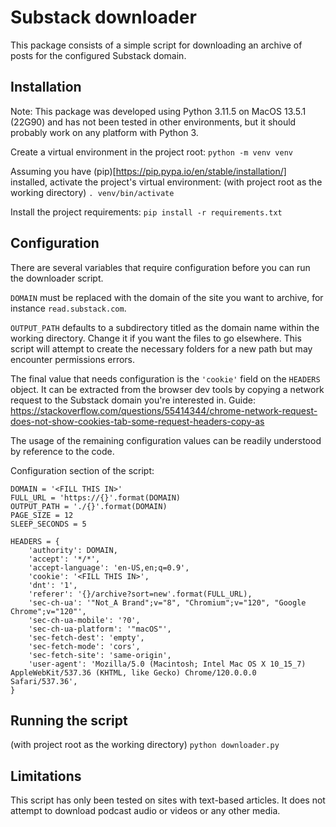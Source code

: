 # Substack downloader

This package consists of a simple script for downloading an archive of posts for the configured Substack domain.

## Installation
Note: This package was developed using Python 3.11.5 on MacOS 13.5.1 (22G90) and has not been tested in other environments, but it should probably work on any platform with Python 3.

Create a virtual environment in the project root: `python -m venv venv`

Assuming you have (pip)[https://pip.pypa.io/en/stable/installation/] installed, activate the project's virtual environment:
(with project root as the working directory) `. venv/bin/activate` 

Install the project requirements: `pip install -r requirements.txt`

## Configuration
There are several variables that require configuration before you can run the downloader script.

`DOMAIN` must be replaced with the domain of the site you want to archive, for instance `read.substack.com`.

`OUTPUT_PATH` defaults to a subdirectory titled as the domain name within the working directory. Change it if you want the files to go elsewhere. This script will attempt to create the necessary folders for a new path but may encounter permissions errors.

The final value that needs configuration is the `'cookie'` field on the `HEADERS` object. It can be extracted from the browser dev tools by copying a network request to the Substack domain you're interested in. Guide: https://stackoverflow.com/questions/55414344/chrome-network-request-does-not-show-cookies-tab-some-request-headers-copy-as

The usage of the remaining configuration values can be readily understood by reference to the code.

Configuration section of the script:
```
DOMAIN = '<FILL THIS IN>'
FULL_URL = 'https://{}'.format(DOMAIN)
OUTPUT_PATH = './{}'.format(DOMAIN)
PAGE_SIZE = 12
SLEEP_SECONDS = 5

HEADERS = {
    'authority': DOMAIN,
    'accept': '*/*',
    'accept-language': 'en-US,en;q=0.9',
    'cookie': '<FILL THIS IN>',
    'dnt': '1',
    'referer': '{}/archive?sort=new'.format(FULL_URL),
    'sec-ch-ua': '"Not_A Brand";v="8", "Chromium";v="120", "Google Chrome";v="120"',
    'sec-ch-ua-mobile': '?0',
    'sec-ch-ua-platform': '"macOS"',
    'sec-fetch-dest': 'empty',
    'sec-fetch-mode': 'cors',
    'sec-fetch-site': 'same-origin',
    'user-agent': 'Mozilla/5.0 (Macintosh; Intel Mac OS X 10_15_7) AppleWebKit/537.36 (KHTML, like Gecko) Chrome/120.0.0.0 Safari/537.36',
}
```

## Running the script
(with project root as the working directory) `python downloader.py`

## Limitations
This script has only been tested on sites with text-based articles. It does not attempt to download podcast audio or videos or any other media.
